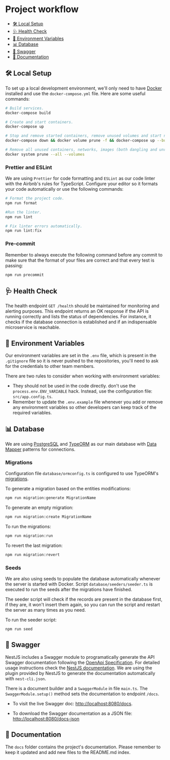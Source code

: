 # Project workflow

- [🛠 Local Setup](#🛠-local-setup)
- [🩺 Health Check](#🩺-health-check)
- [🔑 Environment Variables](#🔑-environment-variables)
- [📊 Database](#📊-database)
- [📜 Swagger](#📜-swagger)
- [📘 Documentation](#📘-documentation)

## 🛠 Local Setup

To set up a local development environment, we'll only need to have [Docker](https://www.docker.com/) installed and use the `docker-compose.yml` file. Here are some useful commands:

```sh
# Build services.
docker-compose build

# Create and start containers.
docker-compose up

# Stop and remove started containers, remove unused volumes and start new containers.
docker-compose down && docker volume prune -f && docker-compose up --build

# Remove all unused containers, networks, images (both dangling and unreferenced) and volumes. 
docker system prune --all --volumes
```

### Prettier and ESLint

We are using `Prettier` for code formatting and `ESLint` as our code linter with the Airbnb's rules for TypeScript. Configure your editor so it formats your code automatically or use the following commands:

```sh
# Format the project code.
npm run format

#Run the linter.
npm run lint

# Fix linter errors automatically.
npm run lint:fix
```

### Pre-commit

Remember to always execute the following command before any commit to make sure that the format of your files are correct and that every test is passing:

```sh
npm run precommit
```

## 🩺 Health Check

The health endpoint `GET /health` should be maintained for monitoring and alerting purposes. This endpoint returns an OK response if the API is running correctly and lists the status of dependencies. For instance, it checks if the database connection is established and if an indispensable microservice is reachable.

## 🔑 Environment Variables

Our environment variables are set in the `.env` file, which is present in the `.gitignore` file so it is never pushed to the repositories, you'll need to ask for the credentials to other team members. 

There are two rules to consider when working with environment variables:
- They should not be used in the code directly. don't use the `process.env.ENV_VARIABLE` hack. Instead, use the configuration file: `src/app.config.ts`.
- Remember to update the `.env.example` file whenever you add or remove any environment variables so other developers can keep track of the required variables.

## 📊 Database

We are using [PostgreSQL](https://www.postgresql.org/) and [TypeORM](https://typeorm.io/) as our main database with [Data Mapper](https://github.com/typeorm/typeorm/blob/master/docs/active-record-data-mapper.md#what-is-the-data-mapper-pattern) patterns for connections.

### Migrations

Configuration file `database/ormconfig.ts` is configured to use TypeORM's [migrations](https://typeorm.io/#/migrations).

To generate a migration based on the entities modifications:

```sh
npm run migration:generate MigrationName
```

To generate an empty migration:

```sh
npm run migration:create MigrationName
```

To run the migrations:

```sh
npm run migration:run
```

To revert the last migration:

```sh
npm run migration:revert
```

### Seeds

We are also using seeds to populate the database automatically whenever the server is started with Docker. Script `database/seeders/seeder.ts` is executed to run the seeds after the migrations have finished.

The seeder script will check if the records are present in the database first, if they are, it won't insert them again, so you can run the script and restart the server as many times as you need.

To run the seeder script:

```sh
npm run seed
```

## 📜 Swagger


NestJS includes a Swagger module to programatically generate the API Swagger documentation following the [OpenApi Specification](https://swagger.io/specification/). For detailed usage instructions check the [NestJS documentation](https://docs.nestjs.com/recipes/swagger). We are using the plugin provided by NestJS to generate the documentation automatically with `nest-cli.json`.

There is a document builder and a `SwaggerModule` in file `main.ts`. The `SwaggerModule.setup()` method sets the documentation to endpoint `/docs`.

- To visit the live Swagger doc: [http://localhost:8080/docs](http://localhost:8080/docs).

- To download the Swagger documentation as a JSON file: [http://localhost:8080/docs-json](http://localhost:8080/docs-json)

## 📘 Documentation

The `docs` folder contains the project's documentation. Please remember to keep it updated and add new files to the README.md index.
